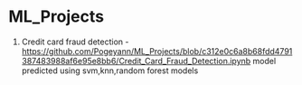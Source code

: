 # ML_Projects

1. Credit card fraud detection - https://github.com/Pogeyann/ML_Projects/blob/c312e0c6a8b68fdd4791387483988af6e95e8bb6/Credit_Card_Fraud_Detection.ipynb
model predicted using svm,knn,random forest models

